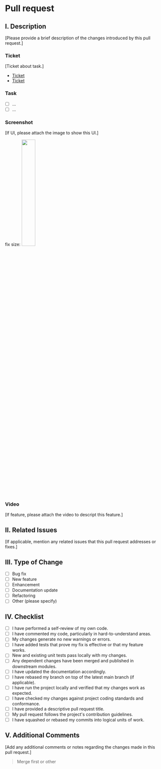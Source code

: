 # Pull request

## I. Description

[Please provide a brief description of the changes introduced by this pull request.]

### Ticket

[Ticket about task.]

- [Ticket](ticket)
- [Ticket](ticket)

### Task

- [ ] ...
- [ ] ...

### Screenshot

[If UI, please attach the image to show this UI.]

fix size: <img src="" width=30% height=30%>

### Video

[If feature, please attach the video to descript this feature.]

## II. Related Issues

[If applicable, mention any related issues that this pull request addresses or fixes.]

## III. Type of Change

- [ ] Bug fix
- [ ] New feature
- [ ] Enhancement
- [ ] Documentation update
- [ ] Refactoring
- [ ] Other (please specify)

## IV. Checklist

- [ ] I have performed a self-review of my own code.
- [ ] I have commented my code, particularly in hard-to-understand areas.
- [ ] My changes generate no new warnings or errors.
- [ ] I have added tests that prove my fix is effective or that my feature works.
- [ ] New and existing unit tests pass locally with my changes.
- [ ] Any dependent changes have been merged and published in downstream modules.
- [ ] I have updated the documentation accordingly.
- [ ] I have rebased my branch on top of the latest main branch (if applicable).
- [ ] I have run the project locally and verified that my changes work as expected.
- [ ] I have checked my changes against project coding standards and conformance.
- [ ] I have provided a descriptive pull request title.
- [ ] My pull request follows the project's contribution guidelines.
- [ ] I have squashed or rebased my commits into logical units of work.

## V. Additional Comments

[Add any additional comments or notes regarding the changes made in this pull request.]

> Merge first or other
